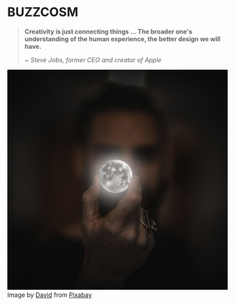 # BUZZCOSM

> <b>Creativity is just connecting things ... The broader one's understanding of the human experience, the better design we will have.</b>
>
> ~ <cite>Steve Jobs, former CEO and creator of Apple</cite>

![moon](./img/man-2134881_1280.jpg)
Image by <a href="https://pixabay.com/users/funkyfocus-3900817/?utm_source=link-attribution&utm_medium=referral&utm_campaign=image&utm_content=2134881">David</a> from <a href="https://pixabay.com//?utm_source=link-attribution&utm_medium=referral&utm_campaign=image&utm_content=2134881">Pixabay</a>